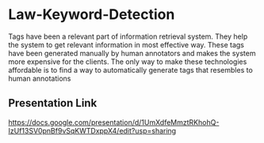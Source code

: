 # Law-Keyword-Detection

Tags have been a relevant part of information retrieval system. They help the system to get  relevant information in most effective way. These tags have been generated manually by  human annotators and makes the system more expensive for the clients. The only way to  make these technologies affordable is to find a way to automatically generate tags that  resembles to human annotations 

## Presentation Link

https://docs.google.com/presentation/d/1UmXdfeMmztRKhohQ-IzUf13SV0pnBf9vSqKWTDxppX4/edit?usp=sharing
